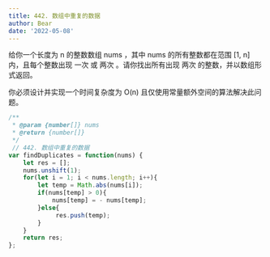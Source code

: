 ```yaml
---
title: 442. 数组中重复的数据
author: Bear
date: '2022-05-08'
---
```


给你一个长度为 n 的整数数组 nums ，其中 nums 的所有整数都在范围 [1, n] 内，且每个整数出现 一次 或 两次 。请你找出所有出现 两次 的整数，并以数组形式返回。

你必须设计并实现一个时间复杂度为 O(n) 且仅使用常量额外空间的算法解决此问题。
```javascript
/**
 * @param {number[]} nums
 * @return {number[]}
 */
 // 442. 数组中重复的数据
var findDuplicates = function(nums) {
    let res = [];
    nums.unshift(1);
    for(let i = 1; i < nums.length; i++){
        let temp = Math.abs(nums[i]);
        if(nums[temp] > 0){
            nums[temp] = - nums[temp];
        }else{
             res.push(temp);
        }
    }
    return res;
};
```
